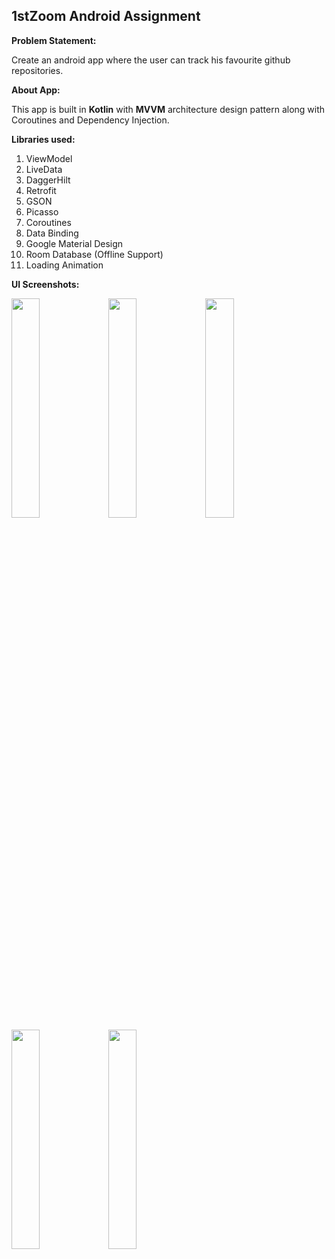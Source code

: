 <h2> 1stZoom Android Assignment</h2>

<b>Problem Statement:</b>

Create an android app where the user can track his favourite github repositories.

<b>About App:</b>

This app is built in <b>Kotlin</b> with <b>MVVM</b> architecture design pattern along with Coroutines and Dependency Injection. 

<b>Libraries used:</b>
1. ViewModel
2. LiveData
3. DaggerHilt
4. Retrofit
5. GSON
6. Picasso
7. Coroutines
8. Data Binding
9. Google Material Design
10. Room Database (Offline Support)
11. Loading Animation

<b>UI Screenshots:</b>


<img src="https://user-images.githubusercontent.com/75351694/209777097-4c9d6224-d783-4a51-bd79-717f2013a8d5.jpg" width=30% height=30%> <img src="https://user-images.githubusercontent.com/75351694/209777177-fac27af3-157a-478e-86b9-0340e98521c6.jpg" width=30% height=30%>
<img src="https://user-images.githubusercontent.com/75351694/209777227-0b0368be-c0f4-4b5a-938f-4dae745ed251.jpg" width=30% height=30%> <img src="https://user-images.githubusercontent.com/75351694/209777278-c96819cb-3ec2-4eea-a030-46e2a34cd4d6.jpg" width=30% height=30%>
<img src="https://user-images.githubusercontent.com/75351694/209777335-569e2ae3-c1b3-4865-9253-a5a8ea10b417.jpg" width=30% height=30%>
